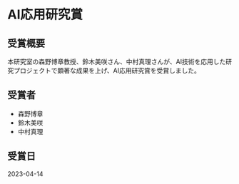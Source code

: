 # AI応用研究賞

## 受賞概要

本研究室の森野博章教授、鈴木美咲さん、中村真理さんが、AI技術を応用した研究プロジェクトで顕著な成果を上げ、AI応用研究賞を受賞しました。

## 受賞者

- 森野博章
- 鈴木美咲
- 中村真理

## 受賞日

2023-04-14 